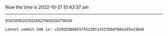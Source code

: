 Now the time is 2022-10-21 10:43:37 am

---

<small>9130393626702566215696294719059</small>

```txt
Latest commit SHA is: c529d29b8655f91230fa153f80df88e2d5e336e6
```

